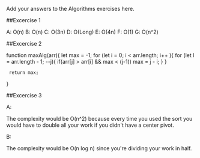 Add your answers to the Algorithms exercises here.

##Excercise 1

A: O(n)
B: O(n)
C: O(3n)
D: O(Long) 
E: O(4n)
F: O(1)
G: O(n^2)

##Excercise 2

function maxAlg(arr){
    let max = -1;
    for (let i = 0; i < arr.length; i++ ){
         for (let l = arr.length - 1; --j){
             if(arr[j] > arr[i] && max < (j-1))
             max = j - i;
         }
     }
 
     return max;
}

##Excercise 3

A:

The complexity would be O(n^2) because every time you used the sort you would have to double all your work if you didn't have a center pivot.

B:

The complexity would be O(n log n) since you're dividing your work in half.
